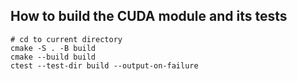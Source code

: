 ## How to build the CUDA module and its tests

```
# cd to current directory
cmake -S . -B build
cmake --build build
ctest --test-dir build --output-on-failure
```
